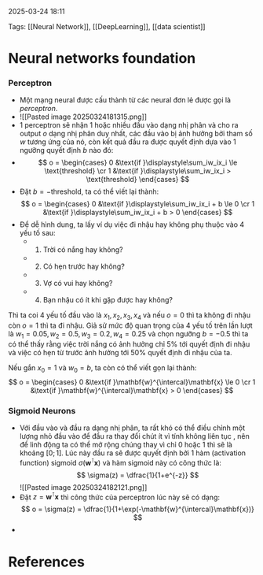 2025-03-24 18:11


Tags: [[Neural Network]], [[DeepLearning]], [[data scientist]]

# Neural networks foundation
### Perceptron
- Một mạng neural được cấu thành từ các neural đơn lẻ được gọi là *perceptron*. 
- ![[Pasted image 20250324181315.png]]
- 1 perceptron sẽ nhận 1 hoặc nhiều đầu vào dạng nhị phân và cho ra output $o$ dạng nhị phân duy nhất, các đầu vào bị ảnh hưởng bởi tham số $w$ tương ứng của nó, còn kết quả đầu ra được quyết định dựa vào 1 ngưỡng quyết định $b$ nào đó: 
- $$ o = \begin{cases} 0 &\text{if }\displaystyle\sum_iw_ix_i \le \text{threshold} \cr 1 &\text{if }\displaystyle\sum_iw_ix_i > \text{threshold} \end{cases} $$
- Đặt $b=-\text{threshold}$, ta có thể viết lại thành: $$ o = \begin{cases} 0 &\text{if }\displaystyle\sum_iw_ix_i + b \le 0 \cr 1 &\text{if }\displaystyle\sum_iw_ix_i + b > 0 \end{cases} $$
- Để dễ hình dung, ta lấy ví dụ việc đi nhậu hay không phụ thuộc vào 4 yếu tố sau:
	- 1. Trời có nắng hay không?
	- 2. Có hẹn trước hay không?
	- 3. Vợ có vui hay không?
	- 4. Bạn nhậu có ít khi gặp được hay không?

Thì ta coi 4 yếu tố đầu vào là $x_1, x_2, x_3, x_4$ và nếu $o=0$ thì ta không đi nhậu còn $o=1$ thì ta đi nhậu. Giả sử mức độ quan trọng của 4 yếu tố trên lần lượt là $w_1=0.05, w_2=0.5, w_3=0.2, w_4=0.25$ và chọn ngưỡng $b=-0.5$ thì ta có thể thấy rằng việc trời nắng có ảnh hưởng chỉ 5% tới quyết định đi nhậu và việc có hẹn từ trước ảnh hưởng tới 50% quyết định đi nhậu của ta.

Nếu gắn $x_0=1$ và $w_0=b$, ta còn có thể viết gọn lại thành: $$ o = \begin{cases} 0 &\text{if }\mathbf{w}^{\intercal}\mathbf{x} \le 0 \cr 1 &\text{if }\mathbf{w}^{\intercal}\mathbf{x} > 0 \end{cases} $$
### Sigmoid Neurons
- Với đầu vào và đầu ra dạng nhị phân, ta rất khó có thể điều chỉnh một lượng nhỏ đầu vào để đầu ra thay đổi chút ít vì tính không liên tục , nên để linh động ta có thể mở rộng chúng thay vì chỉ 0 hoặc 1 thì sẽ là khoảng $[0;1]$. Lúc này đầu ra sẽ được quyết định bởi 1 hàm (activation function) sigmoid $\sigma(\mathbf{w}^{\intercal}\mathbf{x})$ và hàm sigmoid này có công thức là: $$ \sigma(z) = \dfrac{1}{1+e^{-z}} $$
![[Pasted image 20250324182121.png]]
- Đặt $z = \mathbf{w}^{\intercal}\mathbf{x}$ thì công thức của perceptron lúc này sẽ có dạng: $$ o = \sigma(z) = \dfrac{1}{1+\exp(-\mathbf{w}^{\intercal}\mathbf{x})} $$
- 
# References
